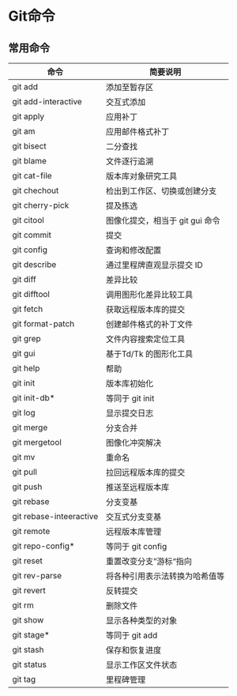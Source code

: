 # Git命令

## 常用命令

| 命令                    | 简要说明                        |
| ----------------------- | ------------------------------- |
| git add                 | 添加至暂存区                    |
| git add-interactive     | 交互式添加                      |
| git apply               | 应用补丁                        |
| git am                  | 应用邮件格式补丁                |
| git bisect              | 二分查找                        |
| git blame               | 文件逐行追溯                    |
| git cat-file            | 版本库对象研究工具              |
| git chechout            | 检出到工作区、切换或创建分支    |
| git cherry-pick         | 提及拣选                        |
| git citool              | 图像化提交，相当于 git gui 命令 |
| git commit              | 提交                            |
| git config              | 查询和修改配置                  |
| git describe            | 通过里程牌直观显示提交 ID       |
| git diff                | 差异比较                        |
| git difftool            | 调用图形化差异比较工具          |
| git fetch               | 获取远程版本库的提交            |
| git format-patch        | 创建邮件格式的补丁文件          |
| git grep                | 文件内容搜索定位工具            |
| git gui                 | 基于Td/Tk 的图形化工具          |
| git help                | 帮助                            |
| git init                | 版本库初始化                    |
| git init-db*            | 等同于 git init                 |
| git log                 | 显示提交日志                    |
| git merge               | 分支合并                        |
| git mergetool           | 图像化冲突解决                  |
| git mv                  | 重命名                          |
| git pull                | 拉回远程版本库的提交            |
| git push                | 推送至远程版本库                |
| git rebase              | 分支变基                        |
| git rebase-inteeractive | 交互式分支变基                  |
| git remote              | 远程版本库管理                  |
| git repo-config*        | 等同于 git config               |
| git reset               | 重置改变分支”游标“指向          |
| git rev-parse           | 将各种引用表示法转换为哈希值等  |
| git revert              | 反转提交                        |
| git rm                  | 删除文件                        |
| git show                | 显示各种类型的对象              |
| git stage*              | 等同于 git add                  |
| git stash               | 保存和恢复进度                  |
| git status              | 显示工作区文件状态              |
| git tag                 | 里程碑管理                      |

